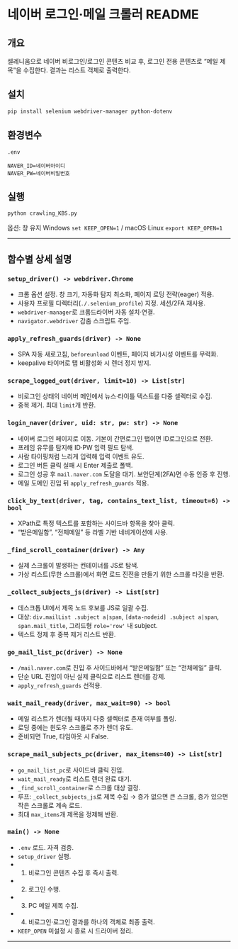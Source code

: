 # 네이버 로그인·메일 크롤러 README

## 개요

셀레니움으로 네이버 비로그인/로그인 콘텐츠 비교 후, 로그인 전용 콘텐츠로 “메일 제목”을 수집한다. 결과는 리스트 객체로 출력한다.

## 설치

```bash
pip install selenium webdriver-manager python-dotenv
```

## 환경변수

`.env`

```
NAVER_ID=네이버아이디
NAVER_PW=네이버비밀번호
```

## 실행

```bash
python crawling_KBS.py
```

옵션: 창 유지
Windows `set KEEP_OPEN=1` / macOS·Linux `export KEEP_OPEN=1`

---

## 함수별 상세 설명

### `setup_driver() -> webdriver.Chrome`

* 크롬 옵션 설정. 창 크기, 자동화 탐지 최소화, 페이지 로딩 전략(eager) 적용.
* 사용자 프로필 디렉터리(`./.selenium_profile`) 지정. 세션/2FA 재사용.
* `webdriver-manager`로 크롬드라이버 자동 설치·연결.
* `navigator.webdriver` 감춤 스크립트 주입.

### `apply_refresh_guards(driver) -> None`

* SPA 자동 새로고침, `beforeunload` 이벤트, 페이지 비가시성 이벤트를 무력화.
* keepalive 타이머로 탭 비활성화 시 렌더 정지 방지.

### `scrape_logged_out(driver, limit=10) -> List[str]`

* 비로그인 상태의 네이버 메인에서 뉴스·타이틀 텍스트를 다중 셀렉터로 수집.
* 중복 제거. 최대 `limit`개 반환.

### `login_naver(driver, uid: str, pw: str) -> None`

* 네이버 로그인 페이지로 이동. 기본이 간편로그인 탭이면 ID로그인으로 전환.
* 프레임 유무를 탐지해 ID·PW 입력 필드 탐색.
* 사람 타이핑처럼 느리게 입력해 입력 이벤트 유도.
* 로그인 버튼 클릭 실패 시 Enter 제출로 폴백.
* 로그인 성공 후 `mail.naver.com` 도달을 대기. 보안단계(2FA)면 수동 인증 후 진행.
* 메일 도메인 진입 뒤 `apply_refresh_guards` 적용.

### `click_by_text(driver, tag, contains_text_list, timeout=6) -> bool`

* XPath로 특정 텍스트를 포함하는 사이드바 항목을 찾아 클릭.
* “받은메일함”, “전체메일” 등 라벨 기반 네비게이션에 사용.

### `_find_scroll_container(driver) -> Any`

* 실제 스크롤이 발생하는 컨테이너를 JS로 탐색.
* 가상 리스트(무한 스크롤)에서 화면 로드 진전을 만들기 위한 스크롤 타깃을 반환.

### `_collect_subjects_js(driver) -> List[str]`

* 데스크톱 UI에서 제목 노드 후보를 JS로 일괄 수집.
* 대상: `div.mailList .subject a|span`, `[data-nodeid] .subject a|span`, `span.mail_title`, 그리드형 `role='row'` 내 subject.
* 텍스트 정제 후 중복 제거 리스트 반환.

### `go_mail_list_pc(driver) -> None`

* `/mail.naver.com`로 진입 후 사이드바에서 “받은메일함” 또는 “전체메일” 클릭.
* 단순 URL 진입이 아닌 실제 클릭으로 리스트 렌더를 강제.
* `apply_refresh_guards` 선적용.

### `wait_mail_ready(driver, max_wait=90) -> bool`

* 메일 리스트가 렌더될 때까지 다중 셀렉터로 존재 여부를 폴링.
* 로딩 중에는 윈도우 스크롤로 추가 렌더 유도.
* 준비되면 True, 타임아웃 시 False.

### `scrape_mail_subjects_pc(driver, max_items=40) -> List[str]`

* `go_mail_list_pc`로 사이드바 클릭 진입.
* `wait_mail_ready`로 리스트 렌더 완료 대기.
* `_find_scroll_container`로 스크롤 대상 결정.
* 루프: `_collect_subjects_js`로 제목 수집 → 증가 없으면 큰 스크롤, 증가 있으면 작은 스크롤로 계속 로드.
* 최대 `max_items`개 제목을 정제해 반환.

### `main() -> None`

* `.env` 로드. 자격 검증.
* `setup_driver` 실행.
* 1. 비로그인 콘텐츠 수집 후 즉시 출력.
* 2. 로그인 수행.
* 3. PC 메일 제목 수집.
* 4. 비로그인·로그인 결과를 하나의 객체로 최종 출력.
* `KEEP_OPEN` 미설정 시 종료 시 드라이버 정리.

---
